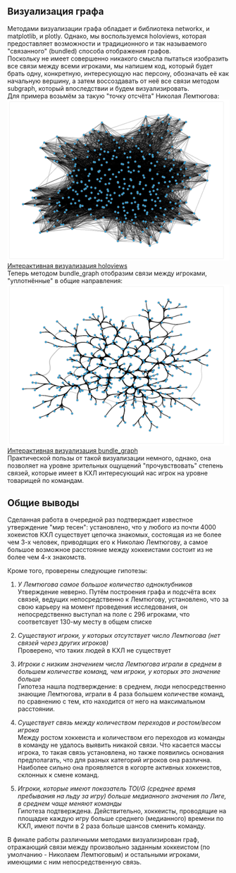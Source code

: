 ## Визуализация графа
Методами визуализации графа обладает и библиотека networkx, и matplotlib, и plotly. Однако, мы воспользуемся holoviews, которая предоставляет возможности и традиционного и так называемого "связанного" (bundled) способа отображения графов.\
Поскольку не имеет совершенно никакого смысла пытаться изобразить все связи между всеми игроками, мы напишем код, который будет брать одну, конкретную, интересующую нас персону, обозначать её как начальную вершину, а затем воссоздавать от неё все связи методом subgraph, который впоследствии и будем визуализировать.\
Для примера возьмём за такую "точку отсчёта" Николая Лемтюгова:
![Визуализация holoviews](/Lemtyugov/bokeh_plot.png)
[Интерактивная визуализация holoviews](https://github.com/Andiva-1/Projects/blob/main/Lemtyugov/test.html) \
Теперь методом bundle_graph отобразим связи между игроками, "уплотнённые" в общие направления:
![Визуализация bundle_graph](/Lemtyugov/bokeh_plot_1.png)
[Интерактивная визуализация bundle_graph](/Lemtyugov/test_1.thml) \
Практической пользы от такой визуализации немного, однако, она позволяет на уровне зрительных ощущений "прочувствовать" степень связей, которые имеет в КХЛ интересующий нас игрок на уровне товарищей по командам.
## Общие выводы
Сделанная работа в очередной раз подтверждает известное утверждение "мир тесен": установлено, что у любого из почти 4000 хокеистов КХЛ существует цепочка знакомых, состоящая из не более чем 3-х человек, приводящих его к Николаю Лемтюгову, а самое большое возможное расстояние между хоккеистами состоит из не более чем 4-х знакомств.

Кроме того, проверены следующие гипотезы:
1. *У Лемтюгова самое большое количество одноклубников*\
Утверждение неверно. Путём построения графа и подсчёта всех связей, ведущих непосредственно к Лемтюгову, установлено, что за свою карьеру на момент проведения исследования, он непосредственно выступал на поле с 296 игроками, что соответсвует 130-му месту в общем списке

2. *Существуют игроки, у которых отсутствует число Лемтюгова (нет связей через других игроков)* \
Проверено, что таких людей в КХЛ не существует

3. *Игроки с низким значением числа Лемтюгова играли в среднем в большем количестве команд, чем игроки, у которых это значение больше*\
Гипотеза нашла подтверждение: в среднем, люди непосредственно знающие Лемтюгова, играли в 4 раза большем количестве команд, по сравнению с тем, кто находится от него на максимальном расстоянии.

4. *Существует связь между количеством переходов и ростом/весом игрока*\
Между ростом хоккеиста и количеством его переходов из команды в команду не удалось выявить никакой связи. Что касается массы игрока, то такая связь установлена, но также появились основания предполагать, что для разных категорий игроков она различна. Наиболее сильно она проявляется в когорте активных хоккеистов, склонных к смене команд.

5. *Игроки, которые имеют показатель TOI/G (среднее время пребывания на льду за игру) больше медианного значения по Лиге, в среднем чаще меняют команды*\
Гипотеза подтверждена. Действительно, хоккеисты, проводящие на площадке каждую игру больше среднего (медианного) времени по КХЛ, имеют почти в 2 раза больше шансов сменить команду.

В финале работы различными методами визуализирован граф, отражающий связи между произвольно заданным хоккеистом (по умолчанию - Николаем Лемтюговым) и остальными игроками, имеющими с ним непосредственную связь.
